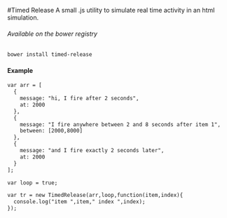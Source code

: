 #Timed Release
A small .js utility to simulate real time activity in an html simulation. 

###### Available on the bower registry
```bash
bower install timed-release
```

#### Example

```html
var arr = [
  {
    message: "hi, I fire after 2 seconds",
    at: 2000
  },
  {
    message: "I fire anywhere between 2 and 8 seconds after item 1",
    between: [2000,8000]
  },
  {
    message: "and I fire exactly 2 seconds later",
    at: 2000
  }
];

var loop = true;

var tr = new TimedRelease(arr,loop,function(item,index){
  console.log("item ",item," index ",index);
});

```
